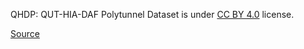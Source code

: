 QHDP: QUT-HIA-DAF Polytunnel Dataset is under [CC BY 4.0](https://creativecommons.org/licenses/by/4.0) license.

[Source](https://data.researchdatafinder.qut.edu.au/dataset/qut-hia-daf-capsicum-datasets/resource/b168423a-8b77-4649-be9f-921f196ea608)